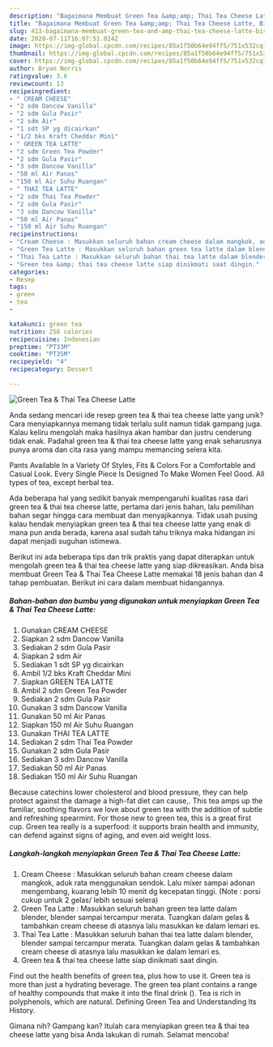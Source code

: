 ```yaml
---
description: "Bagaimana Membuat Green Tea &amp;amp; Thai Tea Cheese Latte, Bisa Manjain Lidah"
title: "Bagaimana Membuat Green Tea &amp;amp; Thai Tea Cheese Latte, Bisa Manjain Lidah"
slug: 413-bagaimana-membuat-green-tea-and-amp-thai-tea-cheese-latte-bisa-manjain-lidah
date: 2020-07-11T16:07:51.024Z
image: https://img-global.cpcdn.com/recipes/85a1f50b64e94ff5/751x532cq70/green-tea-thai-tea-cheese-latte-foto-resep-utama.jpg
thumbnail: https://img-global.cpcdn.com/recipes/85a1f50b64e94ff5/751x532cq70/green-tea-thai-tea-cheese-latte-foto-resep-utama.jpg
cover: https://img-global.cpcdn.com/recipes/85a1f50b64e94ff5/751x532cq70/green-tea-thai-tea-cheese-latte-foto-resep-utama.jpg
author: Bryan Norris
ratingvalue: 3.6
reviewcount: 13
recipeingredient:
- " CREAM CHEESE"
- "2 sdm Dancow Vanilla"
- "2 sdm Gula Pasir"
- "2 sdm Air"
- "1 sdt SP yg dicairkan"
- "1/2 bks Kraft Cheddar Mini"
- " GREEN TEA LATTE"
- "2 sdm Green Tea Powder"
- "2 sdm Gula Pasir"
- "3 sdm Dancow Vanilla"
- "50 ml Air Panas"
- "150 ml Air Suhu Ruangan"
- " THAI TEA LATTE"
- "2 sdm Thai Tea Powder"
- "2 sdm Gula Pasir"
- "3 sdm Dancow Vanilla"
- "50 ml Air Panas"
- "150 ml Air Suhu Ruangan"
recipeinstructions:
- "Cream Cheese : Masukkan seluruh bahan cream cheese dalam mangkok, aduk rata menggunakan sendok. Lalu mixer sampai adonan mengembang, kuarang lebih 10 menit dg kecepatan tinggi. (Note : porsi cukup untuk 2 gelas/ lebih sesuai selera)"
- "Green Tea Latte : Masukkan seluruh bahan green tea latte dalam blender, blender sampai tercampur merata. Tuangkan dalam gelas &amp; tambahkan cream cheese di atasnya lalu masukkan ke dalam lemari es."
- "Thai Tea Latte : Masukkan seluruh bahan thai tea latte dalam blender, blender sampai tercampur merata. Tuangkan dalam gelas &amp; tambahkan cream cheese di atasnya lalu masukkan ke dalam lemari es."
- "Green tea &amp; thai tea cheese latte siap dinikmati saat dingin."
categories:
- Resep
tags:
- green
- tea
- 

katakunci: green tea  
nutrition: 258 calories
recipecuisine: Indonesian
preptime: "PT33M"
cooktime: "PT35M"
recipeyield: "4"
recipecategory: Dessert

---
```



![Green Tea &amp; Thai Tea Cheese Latte](https://img-global.cpcdn.com/recipes/85a1f50b64e94ff5/751x532cq70/green-tea-thai-tea-cheese-latte-foto-resep-utama.jpg)

Anda sedang mencari ide resep green tea &amp; thai tea cheese latte yang unik? Cara menyiapkannya memang tidak terlalu sulit namun tidak gampang juga. Kalau keliru mengolah maka hasilnya akan hambar dan justru cenderung tidak enak. Padahal green tea &amp; thai tea cheese latte yang enak seharusnya punya aroma dan cita rasa yang mampu memancing selera kita.

Pants Available In a Variety Of Styles, Fits &amp; Colors For a Comfortable and Casual Look. Every Single Piece Is Designed To Make Women Feel Good. All types of tea, except herbal tea.

Ada beberapa hal yang sedikit banyak mempengaruhi kualitas rasa dari green tea &amp; thai tea cheese latte, pertama dari jenis bahan, lalu pemilihan bahan segar hingga cara membuat dan menyajikannya. Tidak usah pusing kalau hendak menyiapkan green tea &amp; thai tea cheese latte yang enak di mana pun anda berada, karena asal sudah tahu triknya maka hidangan ini dapat menjadi suguhan istimewa.


Berikut ini ada beberapa tips dan trik praktis yang dapat diterapkan untuk mengolah green tea &amp; thai tea cheese latte yang siap dikreasikan. Anda bisa membuat Green Tea &amp; Thai Tea Cheese Latte memakai 18 jenis bahan dan 4 tahap pembuatan. Berikut ini cara dalam membuat hidangannya.

<!--inarticleads1-->

##### Bahan-bahan dan bumbu yang digunakan untuk menyiapkan Green Tea &amp; Thai Tea Cheese Latte:

1. Gunakan  CREAM CHEESE
1. Siapkan 2 sdm Dancow Vanilla
1. Sediakan 2 sdm Gula Pasir
1. Siapkan 2 sdm Air
1. Sediakan 1 sdt SP yg dicairkan
1. Ambil 1/2 bks Kraft Cheddar Mini
1. Siapkan  GREEN TEA LATTE
1. Ambil 2 sdm Green Tea Powder
1. Sediakan 2 sdm Gula Pasir
1. Gunakan 3 sdm Dancow Vanilla
1. Gunakan 50 ml Air Panas
1. Siapkan 150 ml Air Suhu Ruangan
1. Gunakan  THAI TEA LATTE
1. Sediakan 2 sdm Thai Tea Powder
1. Gunakan 2 sdm Gula Pasir
1. Sediakan 3 sdm Dancow Vanilla
1. Sediakan 50 ml Air Panas
1. Sediakan 150 ml Air Suhu Ruangan


Because catechins lower cholesterol and blood pressure, they can help protect against the damage a high-fat diet can cause,. This tea amps up the familiar, soothing flavors we love about green tea with the addition of subtle and refreshing spearmint. For those new to green tea, this is a great first cup. Green tea really is a superfood: it supports brain health and immunity, can defend against signs of aging, and even aid weight loss. 

<!--inarticleads2-->

##### Langkah-langkah menyiapkan Green Tea &amp; Thai Tea Cheese Latte:

1. Cream Cheese : Masukkan seluruh bahan cream cheese dalam mangkok, aduk rata menggunakan sendok. Lalu mixer sampai adonan mengembang, kuarang lebih 10 menit dg kecepatan tinggi. (Note : porsi cukup untuk 2 gelas/ lebih sesuai selera)
1. Green Tea Latte : Masukkan seluruh bahan green tea latte dalam blender, blender sampai tercampur merata. Tuangkan dalam gelas &amp; tambahkan cream cheese di atasnya lalu masukkan ke dalam lemari es.
1. Thai Tea Latte : Masukkan seluruh bahan thai tea latte dalam blender, blender sampai tercampur merata. Tuangkan dalam gelas &amp; tambahkan cream cheese di atasnya lalu masukkan ke dalam lemari es.
1. Green tea &amp; thai tea cheese latte siap dinikmati saat dingin.


Find out the health benefits of green tea, plus how to use it. Green tea is more than just a hydrating beverage. The green tea plant contains a range of healthy compounds that make it into the final drink (). Tea is rich in polyphenols, which are natural. Defining Green Tea and Understanding Its History. 

Gimana nih? Gampang kan? Itulah cara menyiapkan green tea &amp; thai tea cheese latte yang bisa Anda lakukan di rumah. Selamat mencoba!
